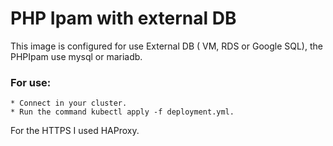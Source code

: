 # PHP Ipam with external DB


This image is configured for use External DB ( VM, RDS or Google SQL), the PHPIpam use mysql or mariadb.


### For use:
   
    * Connect in your cluster.
    * Run the command kubectl apply -f deployment.yml.
    
    
 For the HTTPS I used HAProxy.   
    
    


